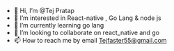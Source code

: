 - 👋 Hi, I’m @Tej Pratap
- 👀 I’m interested in React-native , Go Lang & node js 
- 🌱 I’m currently learning go lang 
- 💞️ I’m looking to collaborate on react_native and go
- 📫 How to reach me by email Tejfaster55@gmail.com

<!---
tejfaster/tejfaster is a ✨ special ✨ repository because its `README.md` (this file) appears on your GitHub profile.
You can click the Preview link to take a look at your changes.
--->
